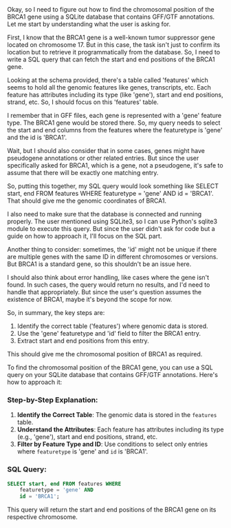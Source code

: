 <think>
Okay, so I need to figure out how to find the chromosomal position of the BRCA1 gene using a SQLite database that contains GFF/GTF annotations. Let me start by understanding what the user is asking for.

First, I know that the BRCA1 gene is a well-known tumor suppressor gene located on chromosome 17. But in this case, the task isn't just to confirm its location but to retrieve it programmatically from the database. So, I need to write a SQL query that can fetch the start and end positions of the BRCA1 gene.

Looking at the schema provided, there's a table called 'features' which seems to hold all the genomic features like genes, transcripts, etc. Each feature has attributes including its type (like 'gene'), start and end positions, strand, etc. So, I should focus on this 'features' table.

I remember that in GFF files, each gene is represented with a 'gene' feature type. The BRCA1 gene would be stored there. So, my query needs to select the start and end columns from the features where the featuretype is 'gene' and the id is 'BRCA1'.

Wait, but I should also consider that in some cases, genes might have pseudogene annotations or other related entries. But since the user specifically asked for BRCA1, which is a gene, not a pseudogene, it's safe to assume that there will be exactly one matching entry.

So, putting this together, my SQL query would look something like SELECT start, end FROM features WHERE featuretype = 'gene' AND id = 'BRCA1'. That should give me the genomic coordinates of BRCA1.

I also need to make sure that the database is connected and running properly. The user mentioned using SQLite3, so I can use Python's sqlite3 module to execute this query. But since the user didn't ask for code but a guide on how to approach it, I'll focus on the SQL part.

Another thing to consider: sometimes, the 'id' might not be unique if there are multiple genes with the same ID in different chromosomes or versions. But BRCA1 is a standard gene, so this shouldn't be an issue here.

I should also think about error handling, like cases where the gene isn't found. In such cases, the query would return no results, and I'd need to handle that appropriately. But since the user's question assumes the existence of BRCA1, maybe it's beyond the scope for now.

So, in summary, the key steps are:
1. Identify the correct table ('features') where genomic data is stored.
2. Use the 'gene' featuretype and 'id' field to filter the BRCA1 entry.
3. Extract start and end positions from this entry.

This should give me the chromosomal position of BRCA1 as required.
</think>

To find the chromosomal position of the BRCA1 gene, you can use a SQL query on your SQLite database that contains GFF/GTF annotations. Here's how to approach it:

### Step-by-Step Explanation:
1. **Identify the Correct Table**: The genomic data is stored in the `features` table.
2. **Understand the Attributes**: Each feature has attributes including its type (e.g., 'gene'), start and end positions, strand, etc.
3. **Filter by Feature Type and ID**: Use conditions to select only entries where `featuretype` is 'gene' and `id` is 'BRCA1'.

### SQL Query:
```sql
SELECT start, end FROM features WHERE 
    featuretype = 'gene' AND 
    id = 'BRCA1';
```

This query will return the start and end positions of the BRCA1 gene on its respective chromosome.